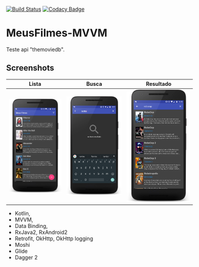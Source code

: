 [![Build Status](https://travis-ci.org/diogo0liveira/MeusFilmes-MVVM.svg?branch=master)](https://travis-ci.org/diogo0liveira/MeusFilmes-MVVM)
[![Codacy Badge](https://api.codacy.com/project/badge/Grade/b84edff5d72d4b6b8d56394d60a5450d)](https://www.codacy.com/app/diogo0liveira/MeusFilmes-MVVM?utm_source=github.com&amp;utm_medium=referral&amp;utm_content=diogo0liveira/MeusFilmes-MVVM&amp;utm_campaign=Badge_Grade)

# MeusFilmes-MVVM
Teste api "themoviedb".

## Screenshots

|Lista|Busca|Resultado|
|:-:|:-:|:-:|
|![First](/docs/print_list.png?raw=true)|![Sec](/docs/print_search.png?raw=true)|![Third](/docs/print_search_result.png?raw=true)|

- Kotlin,
- MVVM,
- Data Binding,
- RxJava2, RxAndroid2 
- Retrofit, OkHttp, OkHttp logging 
- Moshi
- Glide
- Dagger 2 
